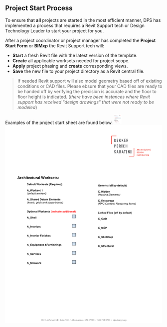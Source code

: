 ## Project Start Process

To ensure that **all** projects are started in the most efficient manner, DPS has implemented a process that requires a Revit Support tech or Design Technology Leader to start your project for you.

After a project coordinator or project manager has completed the **Project Start Form** or **BIMxp** the Revit Support tech will:

* **Start** a fresh Revit file with the latest version of the template.
* **Create** all applicable worksets needed for project scope.
* **Apply** project phasing and **create** corresponding views.
* **Save** the new file to your project directory as a Revit central file.

>If needed Revit support will also model geometry based off of existing conditions or CAD files. Please ebsure that your CAD files are ready to be handed off by verifying the precision is accurate and the floor to floor height is indicated. (*there have been instances where Revit support has received "design drawings" that were not ready to be modeled*)

Examples of the project start sheet are found below.
<img src="images/2-1/2-1_projectstart1.png" alt="Project Start 1" width = "25"/>
<img src="images/2-1/2-1_projectstart2.png" alt="Project Start 2" style="width: 25x;"/>
